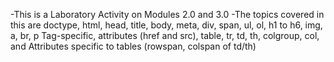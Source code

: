 -This is a Laboratory Activity on Modules 2.0 and 3.0
-The topics covered in this are doctype, html, head, title, body, meta, div, span, ul, ol, h1 to h6, img, a, br, p Tag-specific, attributes (href and src), table, tr, td, th, colgroup, col, and Attributes specific to tables (rowspan, colspan of td/th)
